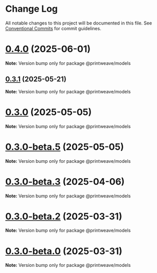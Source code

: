 # Change Log

All notable changes to this project will be documented in this file.
See [Conventional Commits](https://conventionalcommits.org) for commit guidelines.

# [0.4.0](https://github.com/PrintWeave/PrintWeave/compare/v0.3.1...v0.4.0) (2025-06-01)

**Note:** Version bump only for package @printweave/models

## [0.3.1](https://github.com/PrintWeave/PrintWeave/compare/v1.0.1...v0.3.1) (2025-05-21)

**Note:** Version bump only for package @printweave/models

# [0.3.0](https://github.com/PrintWeave/PrintWeave/compare/v0.3.0-beta.5...v0.3.0) (2025-05-05)

**Note:** Version bump only for package @printweave/models

# [0.3.0-beta.5](https://github.com/PrintWeave/PrintWeave/compare/v0.3.0-beta.4...v0.3.0-beta.5) (2025-05-05)

**Note:** Version bump only for package @printweave/models

# [0.3.0-beta.3](https://github.com/PrintWeave/PrintWeave/compare/v0.3.0-beta.2...v0.3.0-beta.3) (2025-04-06)

**Note:** Version bump only for package @printweave/models

# [0.3.0-beta.2](https://github.com/PrintWeave/PrintWeave/compare/v0.3.0-beta.1...v0.3.0-beta.2) (2025-03-31)

**Note:** Version bump only for package @printweave/models

# [0.3.0-beta.0](https://github.com/PrintWeave/PrintWeave/compare/v0.2.0-beta.5...v0.3.0-beta.0) (2025-03-31)

**Note:** Version bump only for package @printweave/models

